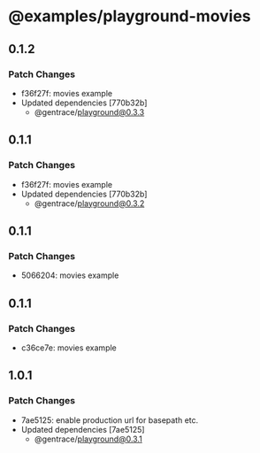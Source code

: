 # @examples/playground-movies

## 0.1.2

### Patch Changes

- f36f27f: movies example
- Updated dependencies [770b32b]
  - @gentrace/playground@0.3.3

## 0.1.1

### Patch Changes

- f36f27f: movies example
- Updated dependencies [770b32b]
  - @gentrace/playground@0.3.2

## 0.1.1

### Patch Changes

- 5066204: movies example

## 0.1.1

### Patch Changes

- c36ce7e: movies example

## 1.0.1

### Patch Changes

- 7ae5125: enable production url for basepath etc.
- Updated dependencies [7ae5125]
  - @gentrace/playground@0.3.1
